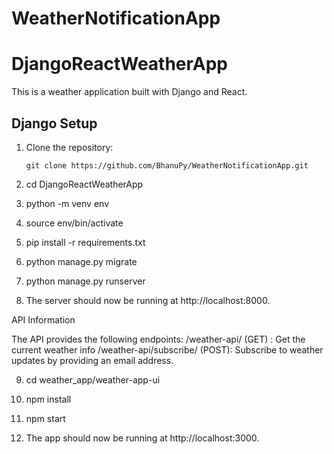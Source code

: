 ﻿# WeatherNotificationApp

# DjangoReactWeatherApp

This is a weather application built with Django and React.

## Django Setup

1. Clone the repository:

   ```shell
   git clone https://github.com/BhanuPy/WeatherNotificationApp.git

2. cd DjangoReactWeatherApp

3. python -m venv env

4. source env/bin/activate

5. pip install -r requirements.txt

6. python manage.py migrate

7. python manage.py runserver

8. The server should now be running at http://localhost:8000.

API Information

The API provides the following endpoints:
    /weather-api/ (GET) : Get the current weather info
    /weather-api/subscribe/ (POST): Subscribe to weather updates by providing an email address.


9. cd weather_app/weather-app-ui

10.   npm install

11.   npm start

12.   The app should now be running at http://localhost:3000.    
